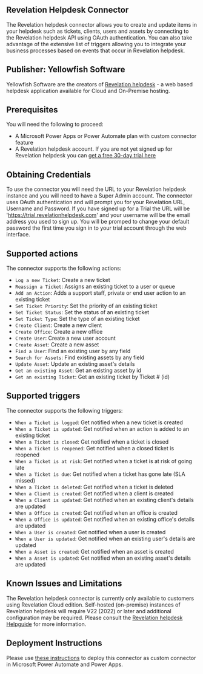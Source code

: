 ﻿
## Revelation Helpdesk Connector
The Revelation helpdesk connector allows you to create and update items in your helpdesk such as tickets, clients, users and assets by connecting to the Revelation helpdesk API using OAuth authentication. You can also take advantage of the extensive list of triggers allowing you to integrate your business processes based on events that occur in Revelation helpdesk.

## Publisher: Yellowfish Software
Yellowfish Software are the creators of [Revelation helpdesk](https://revelationhelpdesk.com) - a web based helpdesk application available for Cloud and On-Premise hosting.

## Prerequisites
You will need the following to proceed:
* A Microsoft Power Apps or Power Automate plan with custom connector feature
* A Revelation helpdesk account. If you are not yet signed up for Revelation helpdesk you can [get a free 30-day trial here](https://revelationhelpdesk.com/prime-free-trial#form)

## Obtaining Credentials
To use the connector you will need the URL to your Revelation helpdesk instance and you will need to have a Super Admin account. The connector uses OAuth authentication and will prompt you for your Revelation URL, Username and Password.
If you have signed up for a Trial the URL will be 'https://trial.revelationhelpdesk.com' and your username will be the email address you used to sign up. You will be promped to change your default password the first time you sign in to your trial account through the web interface.
  
## Supported actions
The connector supports the following actions:
* `Log a new Ticket`: Create a new ticket
* `Reassign a Ticket`: Assigns an existing ticket to a user or queue
* `Add an Action`: Adds a support staff, private or end user action to an existing ticket
* `Set Ticket Priority`: Set the priority of an existing ticket
* `Set Ticket Status`: Set the status of an existing ticket
* `Set Ticket Type`: Set the type of an existing ticket
* `Create Client`: Create a new client
* `Create Office`: Create a new office
* `Create User`: Create a new user account
* `Create Asset`: Create a new asset
* `Find a User`: Find an existing user by any field
* `Search for Assets`: Find existing assets by any field
* `Update Asset`: Update an existing asset's details
* `Get an existing Asset`: Get an existing asset by id
* `Get an existing Ticket`: Get an existing ticket by Ticket # (id)

## Supported triggers
The connector supports the following triggers:
* `When a Ticket is logged`: Get notified when a new ticket is created
* `When a Ticket is updated`: Get notified when an action is added to an existing ticket
* `When a Ticket is closed`: Get notified when a ticket is closed
* `When a Ticket is reopened`: Get notified when a closed ticket is reopened
* `When a Ticket is at risk`: Get notified when a ticket is at risk of going late
* `When a Ticket is due`: Get notified when a ticket has gone late (SLA missed)
* `When a Ticket is deleted`: Get notified when a ticket is deleted
* `When a Client is created`: Get notified when a client is created
* `When a Client is updated`: Get notified when an existing client's details are updated
* `When a Office is created`: Get notified when an office is created
* `When a Office is updated`: Get notified when an existing office's details are updated
* `When a User is created`: Get notified when a user is created
* `When a User is updated`: Get notified when an existing user's details are updated
* `When a Asset is created`: Get notified when an asset is created
* `When a Asset is updated`: Get notified when an existing asset's details are updated

## Known Issues and Limitations
The Revelation helpdesk connector is currently only available to customers using Revelation Cloud edition. Self-hosted (on-premise) instances of Revelation helpdesk will require V22 (2022) or later and additional configuration may be required.
Please consult the [Revelation helpdesk Helpguide](https://www.revelationhelpdesk.com/help/v21/cloud/) for more information.

## Deployment Instructions
Please use [these instructions](https://docs.microsoft.com/en-us/connectors/custom-connectors/paconn-cli) to deploy this connector as custom connector in Microsoft Power Automate and Power Apps.